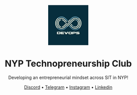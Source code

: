 <div align="center">
    <img src="assets/icon.jpg" width="128"/>
    <h1>NYP Technopreneurship Club</h1>
    <p>Developing an entrepreneurial mindset across SIT in NYP!</p>
    <p>
        <a href="">Discord</a> &bullet;
        <a href="">Telegram</a> &bullet;
        <a href="">Instagram</a> &bullet;
        <a href="">Linkedin</a>
    </p>
</div>